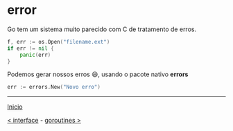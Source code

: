# error

Go tem um sistema muito parecido com C de tratamento de erros.

```go
f, err := os.Open("filename.ext")
if err != nil {
    panic(err)
}
```

Podemos gerar nossos erros :smile:, usando o pacote nativo **errors**

```go
err := errors.New("Novo erro")
```

---
[Inicio](../README.md)

[< interface](../interface/) - [goroutines >](../goroutines/)
